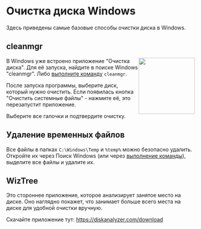 # Очистка диска Windows

Здесь приведены самые базовые способы очистки диска в Windows.

## cleanmgr

<img src="/img/logo/cleanmgr.png" style="float: right;" width="150px">

В Windows уже встроено приложение "Очистка диска". Для её запуска, найдите в поиске Windows "cleanmgr". Либо [выполните команду](/windows/run.md) `cleanmgr`.

После запуска программы, выберите диск, который нужно очистить. Если появилась кнопка "Очистить системные файлы" - нажмите её, это перезапустит приложение.

Выберите все галочки и подтвердите очистку.

## Удаление временных файлов

Все файлы в папках `C:\Windows\Temp` и `%temp%` можно безопасно удалить. Откройте их через Поиск Windows (или через [выполнение команды](/windows/run)), выделите все файлы и удалите их.

## WizTree

Это стороннее приложение, которое анализирует занятое место на диске. Оно наглядно покажет, что занимает больше всего места на диске для удобной очистки вручную.

Скачайте приложение тут: https://diskanalyzer.com/download